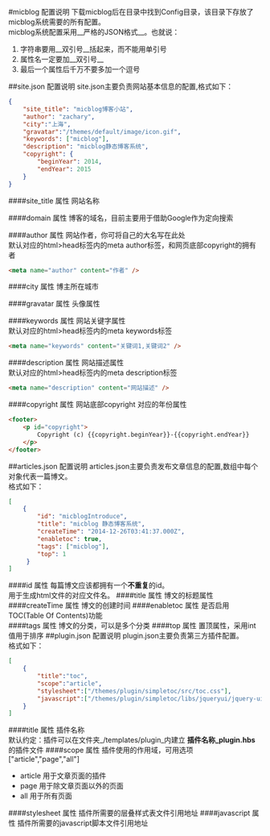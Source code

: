#micblog 配置说明
下载micblog后在目录中找到Config目录，该目录下存放了micblog系统需要的所有配置。  
micblog系统配置采用__严格的JSON格式__。也就说：  
1. 字符串要用__双引号__括起来，而不能用单引号
2. 属性名一定要加__双引号__
3. 最后一个属性后千万不要多加一个逗号  

##site.json 配置说明
site.json主要负责网站基本信息的配置,格式如下：   
```json
{
    "site_title": "micblog博客小站",
    "author": "zachary",
    "city":"上海",
    "gravatar":"/themes/default/image/icon.gif",
    "keywords": ["micblog"],
    "description": "micblog静态博客系统",
    "copyright": {
        "beginYear": 2014,
        "endYear": 2015
    }
}
```
####site_title 属性
网站名称    


####domain 属性
博客的域名，目前主要用于借助Google作为定向搜索    


####author 属性
网站作者，你可将自己的大名写在此处   
默认对应的html>head标签内的meta author标签，和网页底部copyright的拥有者
```html
<meta name="author" content="作者" />
```


####city 属性
博主所在城市

####gravatar 属性
头像属性

####keywords 属性
网站关键字属性   
默认对应的html>head标签内的meta keywords标签   
```html
<meta name="keywords" content="关键词1,关键词2" />
```

####description 属性
网站描述属性   
默认对应的html>head标签内的meta description标签   
```html
<meta name="description" content="网站描述" />
```

####copyright 属性
网站底部copyright 对应的年份属性   
```html
<footer>
    <p id="copyright">
        Copyright (c) {{copyright.beginYear}}-{{copyright.endYear}} 
    </p>
</footer>
```


##articles.json 配置说明
articles.json主要负责发布文章信息的配置,数组中每个对象代表一篇博文。  
格式如下：   
```json
[
    {
        "id": "micblogIntroduce",
        "title": "micblog 静态博客系统",
        "createTime": "2014-12-26T03:41:37.000Z",
        "enabletoc": true,
        "tags": ["micblog"],
        "top": 1
     }
]
```
####id 属性
每篇博文应该都拥有一个**不重复**的id。   
用于生成html文件的对应文件名。
####title 属性
博文的标题属性
####createTime 属性
博文的创建时间
####enabletoc 属性
是否启用TOC(Table Of Contents)功能   
####tags 属性
博文的分类，可以是多个分类
####top 属性
置顶属性，采用int值用于排序
##plugin.json 配置说明
plugin.json主要负责第三方插件配置。   
格式如下：   
```json
[
    {
        "title":"toc",
        "scope":"article",
        "stylesheet":["/themes/plugin/simpletoc/src/toc.css"],
        "javascript":["/themes/plugin/simpletoc/libs/jqueryui/jquery-ui-1.9.1.custom.min.js","/themes/plugin/simpletoc/libs/underscore-min.js","/themes/plugin/simpletoc/src/jquery.simpletoc.js"]
    }
]
```
####title 属性
插件名称   
默认约定：插件可以在文件夹_/templates/plugin_内建立 __插件名称_plugin.hbs__ 的插件文件
####scope 属性
插件使用的作用域，可用选项["article","page","all"]   
* article   用于文章页面的插件
* page  用于除文章页面以外的页面
* all   用于所有页面   

####stylesheet 属性
插件所需要的层叠样式表文件引用地址
####javascript 属性
插件所需要的javascript脚本文件引用地址